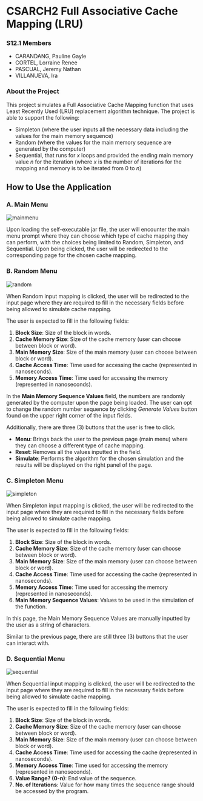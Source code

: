 # CSARCH2 Full Associative Cache Mapping (LRU)

### S12.1 Members
- CARANDANG, Pauline Gayle
- CORTEL, Lorraine Renee
- PASCUAL, Jeremy Nathan
- VILLANUEVA, Ira

### About the Project
This project simulates a Full Associative Cache Mapping function that uses Least Recently Used (LRU) replacement algorithm technique. The project is able to support the following:
- Simpleton (where the user inputs all the necessary data including the values for the main memory sequence)
- Random (where the values for the main memory sequence are generated by the computer)
- Sequential, that runs for _x_ loops and provided the ending main memory value _n_ for the iteration (where _x_ is the number of iterations for the mapping and memory is to be iterated from 0 to _n_)

## How to Use the Application
### A. Main Menu
![mainmenu](https://i.imgur.com/AZu1ih4.png)

Upon loading the self-executable jar file, the user will encounter the main menu prompt where they can choose which type of cache mapping they can perform, with the choices being limited to Random, Simpleton, and Sequential. Upon being clicked, the user will be redirected to the corresponding page for the chosen cache mapping.

### B. Random Menu
![random](https://i.imgur.com/UPLfY3O.png)

When Random input mapping is clicked, the user will be redirected to the input page where they are required to fill in the necessary fields before being allowed to simulate cache mapping.

The user is expected to fill in the following fields:
1. **Block Size**: Size of the block in words.
2. **Cache Memory Size**: Size of the cache memory (user can choose between block or word).
3. **Main Memory Size**: Size of the main memory (user can choose between block or word).
4. **Cache Access Time**: Time used for accessing the cache (represented in nanoseconds).
5. **Memory Access Time**: Time used for accessing the memory (represented in nanoseconds).

In the **Main Memory Sequence Values** field, the numbers are randomly generated by the computer upon the page being loaded. The user can opt to change the random number sequence by clicking _Generate Values_ button found on the upper right corner of the input fields.

Additionally, there are three (3) buttons that the user is free to click.
- **Menu**: Brings back the user to the previous page (main menu) where they can choose a different type of cache mapping.
- **Reset**: Removes all the values inputted in the field.
- **Simulate**: Performs the algorithm for the chosen simulation and the results will be displayed on the right panel of the page.

### C. Simpleton Menu
![simpleton](https://i.imgur.com/phVEEvu.png)

When Simpleton input mapping is clicked, the user will be redirected to the input page where they are required to fill in the necessary fields before being allowed to simulate cache mapping.

The user is expected to fill in the following fields:
1. **Block Size**: Size of the block in words.
2. **Cache Memory Size**: Size of the cache memory (user can choose between block or word).
3. **Main Memory Size**: Size of the main memory (user can choose between block or word).
4. **Cache Access Time**: Time used for accessing the cache (represented in nanoseconds).
5. **Memory Access Time**: Time used for accessing the memory (represented in nanoseconds).
6. **Main Memory Sequence Values**: Values to be used in the simulation of the function.

In this page, the Main Memory Sequence Values are manually inputted by the user as a string of characters. 

Similar to the previous page, there are still three (3) buttons that the user can interact with.

### D. Sequential Menu
![sequential](https://i.imgur.com/vsoRoCX.png)

When Sequential input mapping is clicked, the user will be redirected to the input page where they are required to fill in the necessary fields before being allowed to simulate cache mapping.

The user is expected to fill in the following fields:
1. **Block Size**: Size of the block in words.
2. **Cache Memory Size**: Size of the cache memory (user can choose between block or word).
3. **Main Memory Size**: Size of the main memory (user can choose between block or word).
4. **Cache Access Time**: Time used for accessing the cache (represented in nanoseconds).
5. **Memory Access Time**: Time used for accessing the memory (represented in nanoseconds).
6. **Value Range? (0-n)**: End value of the sequence.
7. **No. of Iterations**: Value for how many times the sequence range should be accessed by the program.
